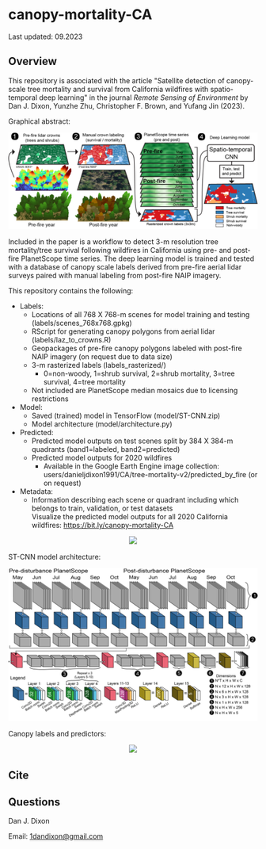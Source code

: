 # canopy-mortality-CA

Last updated: 09.2023

Overview
--------

This repository is associated with the article "Satellite detection of canopy-scale tree mortality and survival from California wildfires with spatio-temporal deep learning" in the journal *Remote Sensing of Environment* by Dan J. Dixon, Yunzhe Zhu, Christopher F. Brown, and Yufang Jin (2023). 

Graphical abstract:
<p align="center">
  <img src="figs/graphical_abstract.jpg" />
</p>

Included in the paper is a workflow to detect 3-m resolution tree mortality/tree survival following wildfires in California using pre- and post-fire PlanetScope time series. The deep learning model is trained and tested with a database of canopy scale labels derived from pre-fire aerial lidar surveys paired with manual labeling from post-fire NAIP imagery. 

This repository contains the following:
- Labels:
    - Locations of all 768 X 768-m scenes for model training and testing (labels/scenes_768x768.gpkg) 
    - RScript for generating canopy polygons from aerial lidar (labels/laz_to_crowns.R)
    - Geopackages of pre-fire canopy polygons labeled with post-fire NAIP imagery (on request due to data size)
    - 3-m rasterized labels (labels_rasterized/)
        - 0=non-woody, 1=shrub survival, 2=shrub mortality, 3=tree survival, 4=tree mortality
    - Not included are PlanetScope median mosaics due to licensing restrictions
- Model:
    - Saved (trained) model in TensorFlow (model/ST-CNN.zip)
    - Model architecture (model/architecture.py)
- Predicted:
    - Predicted model outputs on test scenes split by 384 X 384-m quadrants (band1=labeled, band2=predicted)
    - Predicted model outputs for 2020 wildfires
        - Available in the Google Earth Engine image collection: users/danieljdixon1991/CA/tree-mortality-v2/predicted_by_fire (or on request)
- Metadata:
    - Information describing each scene or quadrant including which belongs to train, validation, or test datasets  
Visualize the predicted model outputs for all 2020 California wildfires: https://bit.ly/canopy-mortality-CA
<p align="center">
  <img src="figs/example.gif" />
</p>

ST-CNN model architecture:
<p align="center">
  <img src="figs/fig5-architecture.jpg" />
</p>

Canopy labels and predictors:
<p align="center">
  <img src="figs/fig4-datashow.png" />
</p>


Cite
--------


Questions
--------
Dan J. Dixon

Email: 1dandixon@gmail.com
